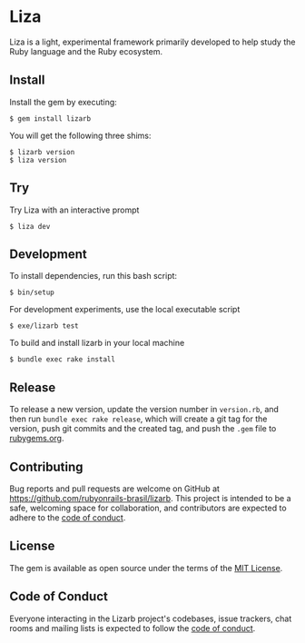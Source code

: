 # Liza

Liza is a light, experimental framework primarily developed to help study the Ruby language and the Ruby ecosystem.

## Install

Install the gem by executing:

    $ gem install lizarb

You will get the following three shims:

    $ lizarb version
    $ liza version

## Try

Try Liza with an interactive prompt

    $ liza dev

## Development

To install dependencies, run this bash script:

    $ bin/setup

For development experiments, use the local executable script

    $ exe/lizarb test

To build and install lizarb in your local machine

    $ bundle exec rake install

## Release    

To release a new version, update the version number in `version.rb`, and then run `bundle exec rake release`, which will create a git tag for the version, push git commits and the created tag, and push the `.gem` file to [rubygems.org](https://rubygems.org).

## Contributing

Bug reports and pull requests are welcome on GitHub at https://github.com/rubyonrails-brasil/lizarb. This project is intended to be a safe, welcoming space for collaboration, and contributors are expected to adhere to the [code of conduct](https://github.com/rubyonrails-brasil/lizarb/blob/master/CODE_OF_CONDUCT.md).

## License

The gem is available as open source under the terms of the [MIT License](https://opensource.org/licenses/MIT).

## Code of Conduct

Everyone interacting in the Lizarb project's codebases, issue trackers, chat rooms and mailing lists is expected to follow the [code of conduct](https://github.com/rubyonrails-brasil/lizarb/blob/master/CODE_OF_CONDUCT.md).
